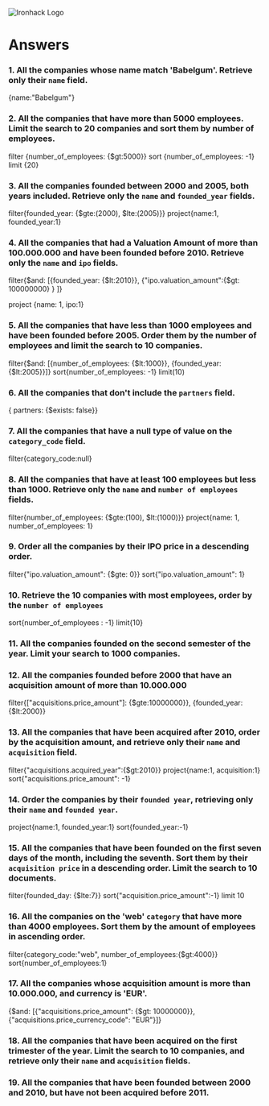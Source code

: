 ![Ironhack Logo](https://i.imgur.com/1QgrNNw.png)

# Answers

### 1. All the companies whose name match 'Babelgum'. Retrieve only their `name` field.

<!-- Your Code Goes Here -->

{name:"Babelgum"}

### 2. All the companies that have more than 5000 employees. Limit the search to 20 companies and sort them by **number of employees**.

<!-- Your Code Goes Here -->

filter {number_of_employees: {$gt:5000}}
sort {number_of_employees: -1}
limit {20}

### 3. All the companies founded between 2000 and 2005, both years included. Retrieve only the `name` and `founded_year` fields.

<!-- Your Code Goes Here -->

filter{founded_year: {$gte:(2000), $lte:(2005)}}
project{name:1, founded_year:1}

### 4. All the companies that had a Valuation Amount of more than 100.000.000 and have been founded before 2010. Retrieve only the `name` and `ipo` fields.

<!-- Your Code Goes Here -->

filter{$and: [{founded_year: {$lt:2010}}, {"ipo.valuation_amount":{$gt: 100000000} } ]}

project {name: 1, ipo:1}

### 5. All the companies that have less than 1000 employees and have been founded before 2005. Order them by the number of employees and limit the search to 10 companies.

<!-- Your Code Goes Here -->

filter{$and: [{number_of_employees: {$lt:1000}}, {founded_year: {$lt:2005}}]}
sort{number_of_employees: -1}
limit(10)

### 6. All the companies that don't include the `partners` field.

<!-- Your Code Goes Here -->

{ partners: {$exists: false}}

### 7. All the companies that have a null type of value on the `category_code` field.

<!-- Your Code Goes Here -->

filter{category_code:null}

### 8. All the companies that have at least 100 employees but less than 1000. Retrieve only the `name` and `number of employees` fields.

<!-- Your Code Goes Here -->

filter{number_of_employees: {$gte:(100), $lt:(1000)}}
project{name: 1, number_of_employees: 1}

### 9. Order all the companies by their IPO price in a descending order.

<!-- Your Code Goes Here -->

filter{"ipo.valuation_amount": {$gte: 0}}
sort{"ipo.valuation_amount": 1}

### 10. Retrieve the 10 companies with most employees, order by the `number of employees`

<!-- Your Code Goes Here -->

sort{number_of_employees : -1}
limit{10}

### 11. All the companies founded on the second semester of the year. Limit your search to 1000 companies.

<!-- Your Code Goes Here -->

### 12. All the companies founded before 2000 that have an acquisition amount of more than 10.000.000

<!-- Your Code Goes Here -->

filter{["acquisitions.price_amount"]: {$gte:10000000}}, {founded_year: {$lt:2000}}

### 13. All the companies that have been acquired after 2010, order by the acquisition amount, and retrieve only their `name` and `acquisition` field.

<!-- Your Code Goes Here -->

filter{"acquisitions.acquired_year":{$gt:2010}}
project{name:1, acquisition:1}
sort{"acquisitions.price_amount": -1}

### 14. Order the companies by their `founded year`, retrieving only their `name` and `founded year`.

<!-- Your Code Goes Here -->

project{name:1, founded_year:1}
sort{founded_year:-1}

### 15. All the companies that have been founded on the first seven days of the month, including the seventh. Sort them by their `acquisition price` in a descending order. Limit the search to 10 documents.

<!-- Your Code Goes Here -->

filter{founded_day: {$lte:7}}
sort{"acquisition.price_amount":-1}
limit 10

### 16. All the companies on the 'web' `category` that have more than 4000 employees. Sort them by the amount of employees in ascending order.

<!-- Your Code Goes Here -->

filter{category_code:"web", number_of_employees:{$gt:4000}}
sort{number_of_employees:1}

### 17. All the companies whose acquisition amount is more than 10.000.000, and currency is 'EUR'.

<!-- Your Code Goes Here -->

{$and: [{"acquisitions.price_amount": {$gt: 10000000}}, {"acquisitions.price_currency_code": "EUR"}]}

### 18. All the companies that have been acquired on the first trimester of the year. Limit the search to 10 companies, and retrieve only their `name` and `acquisition` fields.

<!-- Your Code Goes Here -->

### 19. All the companies that have been founded between 2000 and 2010, but have not been acquired before 2011.

<!-- Your Code Goes Here -->
